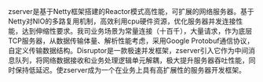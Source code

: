zserver是基于Netty框架搭建的Reactor模式高性能，可扩展的网络服务器。基于Netty对NIO的多路复用机制，高效利用cpu硬件资源，优化服务器并发连接性能，达到伸缩性要求。我司业务场景为常量连接（十百千），大量请求，作为底层TCP服务器，从数据传输体量、解析性能考虑，采用Google Protobuf通信协议，自定义传输数据结构。Disruptor是一款极速并发框架，zserver引入它作为中间消息队列，将网络数据接收和业务处理逻辑单元解耦，极大提升服务器吞吐性能，同时保持低延迟。使zserver成为一个在业务上具有高扩展性的服务器开发框架。

